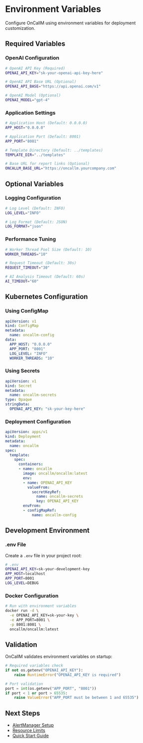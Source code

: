 # Environment Variables

Configure OnCallM using environment variables for deployment customization.

## Required Variables

### OpenAI Configuration

```bash
# OpenAI API Key (Required)
OPENAI_API_KEY="sk-your-openai-api-key-here"

# OpenAI API Base URL (Optional)
OPENAI_API_BASE="https://api.openai.com/v1"

# OpenAI Model (Optional)
OPENAI_MODEL="gpt-4"
```

### Application Settings

```bash
# Application Host (Default: 0.0.0.0)
APP_HOST="0.0.0.0"

# Application Port (Default: 8001)
APP_PORT="8001"

# Template Directory (Default: ../templates)
TEMPLATE_DIR="../templates"

# Base URL for report links (Optional)
ONCALLM_BASE_URL="https://oncallm.yourcompany.com"
```

## Optional Variables

### Logging Configuration

```bash
# Log Level (Default: INFO)
LOG_LEVEL="INFO"

# Log Format (Default: JSON)
LOG_FORMAT="json"
```

### Performance Tuning

```bash
# Worker Thread Pool Size (Default: 10)
WORKER_THREADS="10"

# Request Timeout (Default: 30s)
REQUEST_TIMEOUT="30"

# AI Analysis Timeout (Default: 60s)
AI_TIMEOUT="60"
```

## Kubernetes Configuration

### Using ConfigMap

```yaml
apiVersion: v1
kind: ConfigMap
metadata:
  name: oncallm-config
data:
  APP_HOST: "0.0.0.0"
  APP_PORT: "8001"
  LOG_LEVEL: "INFO"
  WORKER_THREADS: "10"
```

### Using Secrets

```yaml
apiVersion: v1
kind: Secret
metadata:
  name: oncallm-secrets
type: Opaque
stringData:
  OPENAI_API_KEY: "sk-your-key-here"
```

### Deployment Configuration

```yaml
apiVersion: apps/v1
kind: Deployment
metadata:
  name: oncallm
spec:
  template:
    spec:
      containers:
      - name: oncallm
        image: oncallm/oncallm:latest
        env:
        - name: OPENAI_API_KEY
          valueFrom:
            secretKeyRef:
              name: oncallm-secrets
              key: OPENAI_API_KEY
        envFrom:
        - configMapRef:
            name: oncallm-config
```

## Development Environment

### .env File

Create a `.env` file in your project root:

```bash
# .env
OPENAI_API_KEY=sk-your-development-key
APP_HOST=localhost
APP_PORT=8001
LOG_LEVEL=DEBUG
```

### Docker Configuration

```bash
# Run with environment variables
docker run -d \
  -e OPENAI_API_KEY=sk-your-key \
  -e APP_PORT=8001 \
  -p 8001:8001 \
  oncallm/oncallm:latest
```

## Validation

OnCallM validates environment variables on startup:

```python
# Required variables check
if not os.getenv("OPENAI_API_KEY"):
    raise RuntimeError("OPENAI_API_KEY is required")

# Port validation
port = int(os.getenv("APP_PORT", "8001"))
if port < 1 or port > 65535:
    raise ValueError("APP_PORT must be between 1 and 65535")
```

## Next Steps

- [AlertManager Setup](./alertmanager.md)
- [Resource Limits](./resources.md)
- [Quick Start Guide](../deployment/quick-start.md) 
